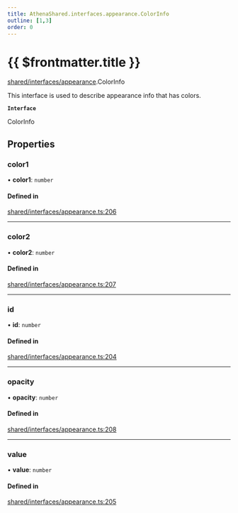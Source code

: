 ```yaml
---
title: AthenaShared.interfaces.appearance.ColorInfo
outline: [1,3]
order: 0
---
```


# {{ $frontmatter.title }}


[shared/interfaces/appearance](../modules/shared_interfaces_appearance.md).ColorInfo

This interface is used to describe appearance info that has colors.

**`Interface`**

ColorInfo

## Properties

### color1

• **color1**: `number`

#### Defined in

[shared/interfaces/appearance.ts:206](https://github.com/Stuyk/altv-athena/blob/16c490d/src/core/shared/interfaces/appearance.ts#L206)

___

### color2

• **color2**: `number`

#### Defined in

[shared/interfaces/appearance.ts:207](https://github.com/Stuyk/altv-athena/blob/16c490d/src/core/shared/interfaces/appearance.ts#L207)

___

### id

• **id**: `number`

#### Defined in

[shared/interfaces/appearance.ts:204](https://github.com/Stuyk/altv-athena/blob/16c490d/src/core/shared/interfaces/appearance.ts#L204)

___

### opacity

• **opacity**: `number`

#### Defined in

[shared/interfaces/appearance.ts:208](https://github.com/Stuyk/altv-athena/blob/16c490d/src/core/shared/interfaces/appearance.ts#L208)

___

### value

• **value**: `number`

#### Defined in

[shared/interfaces/appearance.ts:205](https://github.com/Stuyk/altv-athena/blob/16c490d/src/core/shared/interfaces/appearance.ts#L205)
